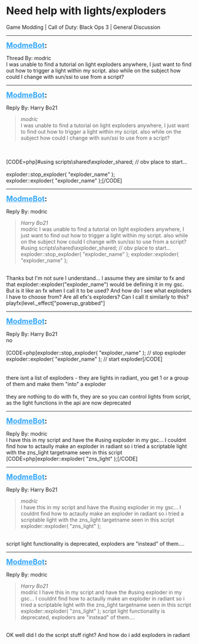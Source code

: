# Need help with lights/exploders
Game Modding | Call of Duty: Black Ops 3 | General Discussion

---
<strong style="font-size: 1.4em;"><span style="text-decoration: underline;text-decoration-color: #34a7f9;"><span style="color:#34a7f9;">ModmeBot</span></span>:</strong>

<p>Thread By: modric<br />I was unable to find a tutorial on light exploders anywhere, I just want to find out how to trigger a light within my script. also while on the subject how could I change with sun/ssi to use from a script?</p>

---
<strong style="font-size: 1.4em;"><span style="text-decoration: underline;text-decoration-color: #34a7f9;"><span style="color:#34a7f9;">ModmeBot</span></span>:</strong>

<p>Reply By: Harry Bo21<br /><blockquote><em>modric</em><br />I was unable to find a tutorial on light exploders anywhere, I just want to find out how to trigger a light within my script. also while on the subject how could I change with sun/ssi to use from a script?</blockquote><br /> <br />[CODE=php]#using scripts\shared\exploder_shared; // obv place to start...<br /><br />exploder::stop_exploder( &quot;exploder_name&quot; );<br />exploder::exploder( &quot;exploder_name&quot; );[/CODE]</p>

---
<strong style="font-size: 1.4em;"><span style="text-decoration: underline;text-decoration-color: #34a7f9;"><span style="color:#34a7f9;">ModmeBot</span></span>:</strong>

<p>Reply By: modric<br /><blockquote><em>Harry Bo21</em><br />modric I was unable to find a tutorial on light exploders anywhere, I just want to find out how to trigger a light within my script. also while on the subject how could I change with sun/ssi to use from a script?   #using scripts\shared\exploder_shared; // obv place to start... exploder::stop_exploder( &quot;exploder_name&quot; ); exploder::exploder( &quot;exploder_name&quot; );</blockquote><br />Thanks but I&#39;m not sure I understand... I assume they are similar to fx and that exploder::exploder(&quot;exploder_name&quot;) would be defining it in my gsc. But is it like an fx when I call it to be used? And how do I see what exploders I have to choose from? Are all efx&#39;s exploders? Can I call it similarly to this? <br />playfx(level._effect[&quot;powerup_grabbed&quot;]</p>

---
<strong style="font-size: 1.4em;"><span style="text-decoration: underline;text-decoration-color: #34a7f9;"><span style="color:#34a7f9;">ModmeBot</span></span>:</strong>

<p>Reply By: Harry Bo21<br />no<br /> <br />[CODE=php]exploder::stop_exploder( &quot;exploder_name&quot; ); // stop exploder<br />exploder::exploder( &quot;exploder_name&quot; ); // start exploder[/CODE]<br /> <br /> <br />there isnt a list of exploders - they are lights in radiant, you get 1 or a group of them and make them &quot;into&quot; a exploder<br /> <br />they are nothing to do with fx, they are so you can control lights from script, as the light functions in the api are now deprecated</p>

---
<strong style="font-size: 1.4em;"><span style="text-decoration: underline;text-decoration-color: #34a7f9;"><span style="color:#34a7f9;">ModmeBot</span></span>:</strong>

<p>Reply By: modric<br />I have this in my script and have the #using exploder in my gsc... I couldnt find how to actaully make an exploder in radiant so i tried a scriptable light with the zns_light targetname seen in this script<br />[CODE=php]exploder::exploder( &quot;zns_light&quot; );[/CODE]</p>

---
<strong style="font-size: 1.4em;"><span style="text-decoration: underline;text-decoration-color: #34a7f9;"><span style="color:#34a7f9;">ModmeBot</span></span>:</strong>

<p>Reply By: Harry Bo21<br /><blockquote><em>modric</em><br />I have this in my script and have the #using exploder in my gsc... I couldnt find how to actaully make an exploder in radiant so i tried a scriptable light with the zns_light targetname seen in this script exploder::exploder( &quot;zns_light&quot; );</blockquote><br /> script light functionality is deprecated, exploders are &quot;instead&quot; of them....</p>

---
<strong style="font-size: 1.4em;"><span style="text-decoration: underline;text-decoration-color: #34a7f9;"><span style="color:#34a7f9;">ModmeBot</span></span>:</strong>

<p>Reply By: modric<br /><blockquote><em>Harry Bo21</em><br />modric I have this in my script and have the #using exploder in my gsc... I couldnt find how to actaully make an exploder in radiant so i tried a scriptable light with the zns_light targetname seen in this script exploder::exploder( &quot;zns_light&quot; );  script light functionality is deprecated, exploders are &quot;instead&quot; of them....</blockquote><br /> OK well did I do the script stuff right? And how do i add exploders in radiant</p>
